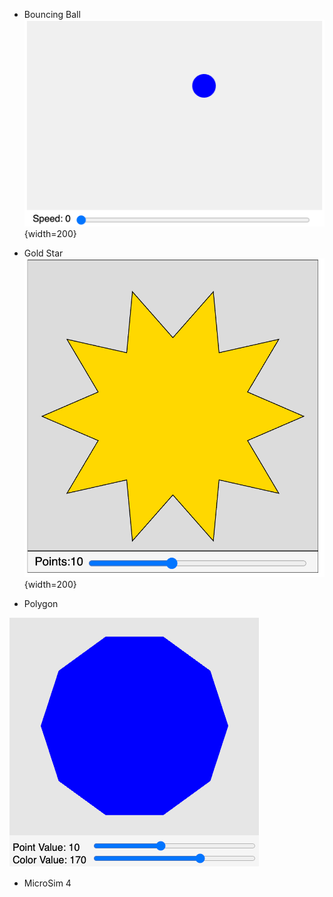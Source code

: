 

<div class="grid cards" markdown>

-   Bouncing Ball<br/>
![](./sims/bouncing-ball/bouncing-ball.png){width=200}

-  Gold Star<br/>
![](./sims/gold-star/gold-star.png){width=200}

- Polygon

![](./sims/polygon/polygon.png)<br/>

- MicroSim 4

</div>